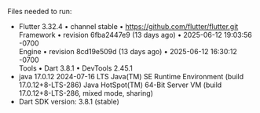 Files needed to run:
  - Flutter 3.32.4 • channel stable • https://github.com/flutter/flutter.git 
  Framework • revision 6fba2447e9 (13 days ago) • 2025-06-12 19:03:56 -0700  
  Engine • revision 8cd19e509d (13 days ago) • 2025-06-12 16:30:12 -0700   
  Tools • Dart 3.8.1 • DevTools 2.45.1
  - java 17.0.12 2024-07-16 LTS
  Java(TM) SE Runtime Environment (build 17.0.12+8-LTS-286)
  Java HotSpot(TM) 64-Bit Server VM (build 17.0.12+8-LTS-286, mixed mode, sharing)
  - Dart SDK version: 3.8.1 (stable)
